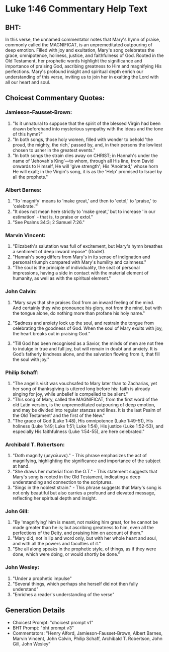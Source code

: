 # Luke 1:46 Commentary Help Text

## BHT:
In this verse, the unnamed commentator notes that Mary's hymn of praise, commonly called the MAGNIFICAT, is an unpremeditated outpouring of deep emotion. Filled with joy and exultation, Mary's song celebrates the grace, omnipotence, holiness, justice, and faithfulness of God. Rooted in the Old Testament, her prophetic words highlight the significance and importance of praising God, ascribing greatness to Him and magnifying His perfections. Mary's profound insight and spiritual depth enrich our understanding of this verse, inviting us to join her in exalting the Lord with all our heart and soul.

## Choicest Commentary Quotes:
### Jamieson-Fausset-Brown:
1. "Is it unnatural to suppose that the spirit of the blessed Virgin had been drawn beforehand into mysterious sympathy with the ideas and the tone of this hymn?"
2. "In both songs, those holy women, filled with wonder to behold 'the proud, the mighty, the rich,' passed by, and, in their persons the lowliest chosen to usher in the greatest events."
3. "In both songs the strain dies away on CHRIST; in Hannah's under the name of 'Jehovah's King'—to whom, through all His line, from David onwards to Himself, He will 'give strength'; His 'Anointed,' whose horn He will exalt; in the Virgin's song, it is as the 'Help' promised to Israel by all the prophets."

### Albert Barnes:
1. "To 'magnify' means to 'make great,' and then to 'extol,' to 'praise,' to 'celebrate.'"
2. "It does not mean here strictly to 'make great,' but to increase 'in our estimation' - that is, to praise or extol."
3. "See Psalms 34:3; 2 Samuel 7:26."

### Marvin Vincent:
1. "Elizabeth's salutation was full of excitement, but Mary's hymn breathes a sentiment of deep inward repose" (Godet).
2. "Hannah's song differs from Mary's in its sense of indignation and personal triumph compared with Mary's humility and calmness."
3. "The soul is the principle of individuality, the seat of personal impressions, having a side in contact with the material element of humanity, as well as with the spiritual element."

### John Calvin:
1. "Mary says that she praises God from an inward feeling of the mind. And certainly they who pronounce his glory, not from the mind, but with the tongue alone, do nothing more than profane his holy name." 

2. "Sadness and anxiety lock up the soul, and restrain the tongue from celebrating the goodness of God. When the soul of Mary exults with joy, the heart breaks out in praising God." 

3. "Till God has been recognised as a Savior, the minds of men are not free to indulge in true and full joy, but will remain in doubt and anxiety. It is God’s fatherly kindness alone, and the salvation flowing from it, that fill the soul with joy."

### Philip Schaff:
1. "The angel’s visit was vouchsafed to Mary later than to Zacharias, yet her song of thanksgiving is uttered long before his: faith is already singing for joy, while unbelief is compelled to be silent."
2. "This song of Mary, called the MAGNIFICAT, from the first word of the old Latin version, is the unpremeditated outpouring of deep emotion, and may be divided into regular stanzas and lines. It is the last Psalm of the Old Testament’ and the first of the New."
3. "The grace of God (Luke 1:48), His omnipotence (Luke 1:49-51), His holiness (Luke 1:49; Luke 1:51; Luke 1:54), His justice (Luke 1:52-53), and especially His faithfulness (Luke 1:54-55), are here celebrated."

### Archibald T. Robertson:
1. "Doth magnify (μεγαλυνε)." - This phrase emphasizes the act of magnifying, highlighting the significance and importance of the subject at hand.
2. "She draws her material from the O.T." - This statement suggests that Mary's song is rooted in the Old Testament, indicating a deep understanding and connection to the scriptures.
3. "Sings in the noblest strain." - This phrase suggests that Mary's song is not only beautiful but also carries a profound and elevated message, reflecting her spiritual depth and insight.

### John Gill:
1. "By 'magnifying' him is meant, not making him great, for he cannot be made greater than he is; but ascribing greatness to him, even all the perfections of the Deity, and praising him on account of them."
2. "Mary did, not in lip and word only, but with her whole heart and soul, and with all the powers and faculties of it."
3. "She all along speaks in the prophetic style, of things, as if they were done, which were doing, or would shortly be done."

### John Wesley:
1. "Under a prophetic impulse"
2. "Several things, which perhaps she herself did not then fully understand"
3. "Enriches a reader's understanding of the verse"


## Generation Details
- Choicest Prompt: "choicest prompt v1"
- BHT Prompt: "bht prompt v3"
- Commentators: "Henry Alford, Jamieson-Fausset-Brown, Albert Barnes, Marvin Vincent, John Calvin, Philip Schaff, Archibald T. Robertson, John Gill, John Wesley"

